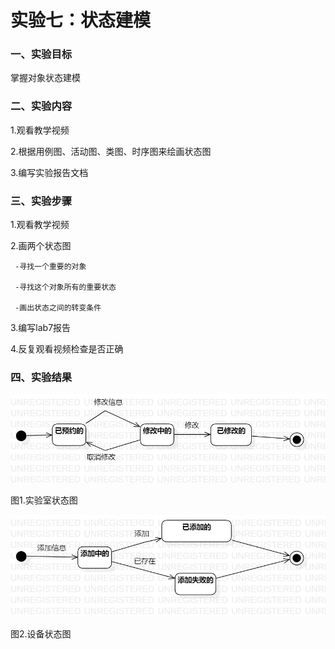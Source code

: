 # 实验七：状态建模 

### 一、实验目标


 掌握对象状态建模


### 二、实验内容

  1.观看教学视频
  
  2.根据用例图、活动图、类图、时序图来绘画状态图 
  
  3.编写实验报告文档

 ### 三、实验步骤
 
   1.观看教学视频
   
   2.画两个状态图
   
     -寻找一个重要的对象 
     
     -寻找这个对象所有的重要状态 
     
     -画出状态之间的转变条件 
     
   3.编写lab7报告
   
   4.反复观看视频检查是否正确

 ### 四、实验结果
  ![实验室状态图](./实验室预约状态图.jpg)  

  图1.实验室状态图
  
 ![设备状态图](./设备状态图.jpg)  

  图2.设备状态图
